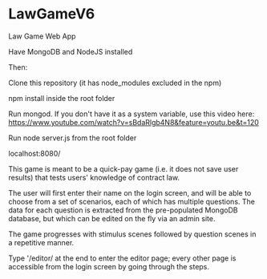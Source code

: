 # LawGameV6

Law Game Web App

Have MongoDB and NodeJS installed

Then:

Clone this repository (it has node_modules excluded in the npm)

npm install inside the root folder

Run mongod. If you don't have it as a system variable, use this video here: https://www.youtube.com/watch?v=sBdaRlgb4N8&feature=youtu.be&t=120

Run node server.js from the root folder

localhost:8080/

This game is meant to be a quick-pay game (i.e. it does not save user results) that tests users' knowledge of contract law.

The user will first enter their name on the login screen, and will be able to choose from a set of scenarios, each of which has multiple questions. The data for each question is extracted from the pre-populated MongoDB database, but which can be edited on the fly via an admin site.

The game progresses with stimulus scenes followed by question scenes in a repetitive manner. 

Type '/editor/ at the end to enter the editor page; every other page is accessible from the login screen by going through the steps.
